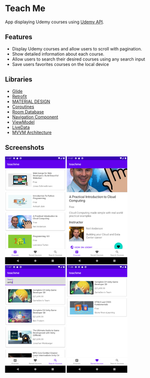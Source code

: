 # Teach Me

App displaying Udemy courses using [Udemy API](https://www.udemy.com/developers/affiliate/).

## Features

- Display Udemy courses and allow users to scroll with pagination.
- Show detailed information about each course.
- Allow users to search their desired courses using any search input
- Save users favorites courses on the local device

## Libraries

- [Glide](https://github.com/bumptech/glide)
- [Retrofit](https://square.github.io/retrofit/)
- [MATERIAL DESIGN](https://material.io/components)
- [Coroutines](https://kotlinlang.org/docs/coroutines-overview.html)
- [Room Database](https://developer.android.com/training/data-storage/room)
- [Navigation Component](https://developer.android.com/guide/navigation)
- [ViewModel](https://developer.android.com/topic/libraries/architecture/viewmodel)
- [LiveData](https://developer.android.com/topic/libraries/architecture/livedata)
- [MVVM Architecture](https://en.wikipedia.org/wiki/Model%E2%80%93view%E2%80%93viewmodel)

## Screenshots

<img src="screenshots/Screenshot_1.png" alt="Home Screen" width="200"/> <img src="screenshots/Screenshot_2.png" alt="Details Screen" width="200"/> <img src="screenshots/Screenshot_3.png" alt="Search Screen" width="200"/> <img src="screenshots/Screenshot_4.png" alt="Saved Courses Screen" width="200"/>


